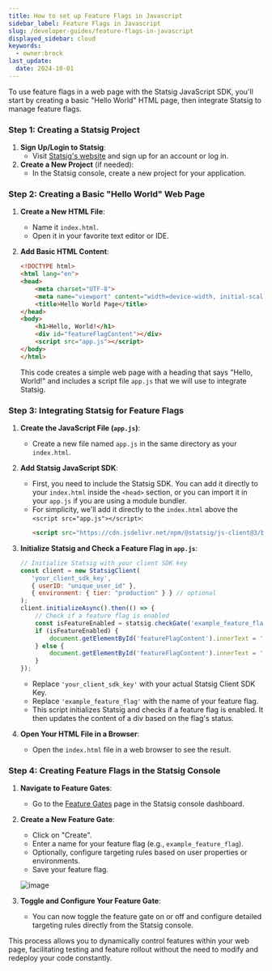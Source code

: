 ```yaml
---
title: How to set up Feature Flags in Javascript
sidebar_label: Feature Flags in Javascript
slug: /developer-guides/feature-flags-in-javascript
displayed_sidebar: cloud
keywords:
  - owner:brock
last_update:
  date: 2024-10-01
---
```


To use feature flags in a web page with the Statsig JavaScript SDK, you'll start by creating a basic "Hello World" HTML page, then integrate Statsig to manage feature flags.

### Step 1: Creating a Statsig Project
1. **Sign Up/Login to Statsig**:
   - Visit [Statsig's website](https://www.statsig.com/) and sign up for an account or log in.
2. **Create a New Project** (if needed):
   - In the Statsig console, create a new project for your application.

### Step 2: Creating a Basic "Hello World" Web Page

1. **Create a New HTML File**:
   - Name it `index.html`.
   - Open it in your favorite text editor or IDE.

2. **Add Basic HTML Content**:
   ```html
   <!DOCTYPE html>
   <html lang="en">
   <head>
       <meta charset="UTF-8">
       <meta name="viewport" content="width=device-width, initial-scale=1.0">
       <title>Hello World Page</title>
   </head>
   <body>
       <h1>Hello, World!</h1>
       <div id="featureFlagContent"></div>
       <script src="app.js"></script>
   </body>
   </html>
   ```
   This code creates a simple web page with a heading that says "Hello, World!" and includes a script file `app.js` that we will use to integrate Statsig.

### Step 3: Integrating Statsig for Feature Flags

1. **Create the JavaScript File (`app.js`)**:
   - Create a new file named `app.js` in the same directory as your `index.html`.

2. **Add Statsig JavaScript SDK**:
   - First, you need to include the Statsig SDK. You can add it directly to your `index.html` inside the `<head>` section, or you can import it in your `app.js` if you are using a module bundler.
   - For simplicity, we'll add it directly to the `index.html` above the `<script src="app.js"></script>`:
     ```html
     <script src="https://cdn.jsdelivr.net/npm/@statsig/js-client@3/build/statsig-js-client+session-replay+web-analytics.min.js"></script>
     ```

3. **Initialize Statsig and Check a Feature Flag in `app.js`**:
   ```javascript
   // Initialize Statsig with your client SDK key
   const client = new StatsigClient(
      'your_client_sdk_key',
      { userID: "unique_user_id" },
      { environment: { tier: "production" } } // optional
   );
   client.initializeAsync().then(() => {
       // Check if a feature flag is enabled
       const isFeatureEnabled = statsig.checkGate('example_feature_flag');
       if (isFeatureEnabled) {
           document.getElementById('featureFlagContent').innerText = 'Feature Flag is enabled!';
       } else {
           document.getElementById('featureFlagContent').innerText = 'Feature Flag is disabled.';
       }
   });
   ```
   - Replace `'your_client_sdk_key'` with your actual Statsig Client SDK Key.
   - Replace `'example_feature_flag'` with the name of your feature flag.
   - This script initializes Statsig and checks if a feature flag is enabled. It then updates the content of a div based on the flag's status.

4. **Open Your HTML File in a Browser**:
   - Open the `index.html` file in a web browser to see the result.

### Step 4: Creating Feature Flags in the Statsig Console

1. **Navigate to Feature Gates**:
   - Go to the [Feature Gates](https://console.statsig.com/gates) page in the Statsig console dashboard.

2. **Create a New Feature Gate**:
   - Click on "Create".
   - Enter a name for your feature flag (e.g., `example_feature_flag`).
   - Optionally, configure targeting rules based on user properties or environments.
   - Save your feature flag.

   ![image](https://github.com/statsig-io/.github/assets/74588208/08e67ba8-b148-4b53-8a7e-ab17e3db4346)

3. **Toggle and Configure Your Feature Gate**:
   - You can now toggle the feature gate on or off and configure detailed targeting rules directly from the Statsig console.

This process allows you to dynamically control features within your web page, facilitating testing and feature rollout without the need to modify and redeploy your code constantly.
